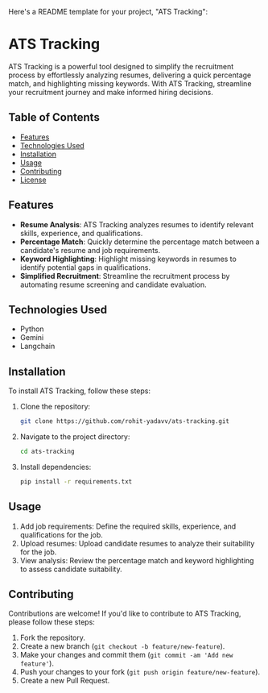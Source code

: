 Here's a README template for your project, "ATS Tracking":

# ATS Tracking

ATS Tracking is a powerful tool designed to simplify the recruitment process by effortlessly analyzing resumes, delivering a quick percentage match, and highlighting missing keywords. With ATS Tracking, streamline your recruitment journey and make informed hiring decisions.

## Table of Contents

- [Features](#features)
- [Technologies Used](#technologies-used)
- [Installation](#installation)
- [Usage](#usage)
- [Contributing](#contributing)
- [License](#license)

## Features

- **Resume Analysis**: ATS Tracking analyzes resumes to identify relevant skills, experience, and qualifications.
- **Percentage Match**: Quickly determine the percentage match between a candidate's resume and job requirements.
- **Keyword Highlighting**: Highlight missing keywords in resumes to identify potential gaps in qualifications.
- **Simplified Recruitment**: Streamline the recruitment process by automating resume screening and candidate evaluation.

## Technologies Used

- Python
- Gemini
- Langchain

## Installation

To install ATS Tracking, follow these steps:

1. Clone the repository:

   ```bash
   git clone https://github.com/rohit-yadavv/ats-tracking.git
   ```

2. Navigate to the project directory:

   ```bash
   cd ats-tracking
   ```

3. Install dependencies:
   ```bash
   pip install -r requirements.txt
   ```

## Usage

1. Add job requirements: Define the required skills, experience, and qualifications for the job.
2. Upload resumes: Upload candidate resumes to analyze their suitability for the job.
3. View analysis: Review the percentage match and keyword highlighting to assess candidate suitability.

## Contributing

Contributions are welcome! If you'd like to contribute to ATS Tracking, please follow these steps:

1. Fork the repository.
2. Create a new branch (`git checkout -b feature/new-feature`).
3. Make your changes and commit them (`git commit -am 'Add new feature'`).
4. Push your changes to your fork (`git push origin feature/new-feature`).
5. Create a new Pull Request.
